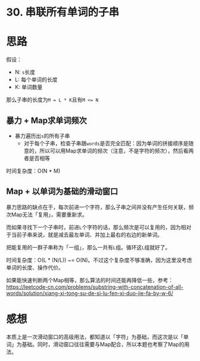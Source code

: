 # 30. 串联所有单词的子串

# 思路

假设：

- N: `s`长度
- L: 每个单词的长度
- K: 单词数量

那么子串的长度为`M = L * K`且有`M <= N`

## 暴力 + Map求单词频次

- 暴力遍历出`s`的所有子串
  - 对于每个子串，检查子串跟`words`是否完全匹配：因为单词的拼接顺序是随意的，所以可以用Map求单词的频次（注意，不是字符的频次），然后看两者是否相等

时间复杂度：O(N * M)

## Map + 以单词为基础的滑动窗口

暴力思路的缺点在于，每次前进一个字符，那么子串之间并没有产生任何关联，频次Map无法「复用」，需要重新求。

而如果寻找下一个子串时，前进`L`个字符的话，那么频次是可以复用的，因为相对于当前子串来说，就是减去最左单词、并加上最右的右边的新单词。

把能复用的一群子串称为「一组」，那么一共有`L`组。循环这`L`组就好了。

时间复杂度：O(L * (N/L)) ~= O(N)。不过这个复杂度不够准确，因为这里没考虑单词的长度、操作代价。

如果能快速判断两个Map相等，那么算法的时间还能再降低一些，参考：https://leetcode-cn.com/problems/substring-with-concatenation-of-all-words/solution/xiang-xi-tong-su-de-si-lu-fen-xi-duo-jie-fa-by-w-6/

# 感想

本质上是一次滑动窗口的高级用法，都知道以「字符」为基础，而这次是以「单词」为基础。同时，滑动窗口往往需要与Map配合，所以本题也考察了Map的用法。
